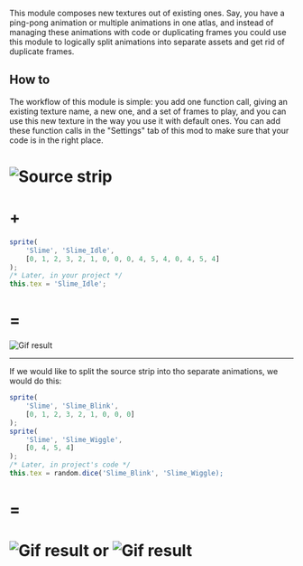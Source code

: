 This module composes new textures out of existing ones. Say, you have a ping-pong animation or multiple animations in one atlas, and instead of managing these animations with code or duplicating frames you could use this module to logically split animations into separate assets and get rid of duplicate frames.

## How to

The workflow of this module is simple: you add one function call, giving an existing texture name, a new one, and a set of frames to play, and you can use this new texture in the way you use it with default ones. You can add these function calls in the "Settings" tab of this mod to make sure that your code is in the right place.

# ![Source strip](./data/ct.libs/sprite/SlimeExample.png)
# +
```js
sprite(
    'Slime', 'Slime_Idle',
    [0, 1, 2, 3, 2, 1, 0, 0, 0, 4, 5, 4, 0, 4, 5, 4]
);
/* Later, in your project */
this.tex = 'Slime_Idle';
```
# =
![Gif result](./data/ct.libs/sprite/SlimeExample_Result.gif)

---

If we would like to split the source strip into tho separate animations, we would do this:

```js
sprite(
    'Slime', 'Slime_Blink',
    [0, 1, 2, 3, 2, 1, 0, 0, 0]
);
sprite(
    'Slime', 'Slime_Wiggle',
    [0, 4, 5, 4]
);
/* Later, in project's code */
this.tex = random.dice('Slime_Blink', 'Slime_Wiggle);
```
# =
# ![Gif result](./data/ct.libs/sprite/SlimeExample_Blink.gif) or ![Gif result](./data/ct.libs/sprite/SlimeExample_Wiggle.gif)
